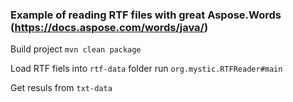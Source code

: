 ### Example of reading RTF files with great Aspose.Words (https://docs.aspose.com/words/java/)

Build project `mvn clean package`

Load RTF fiels into `rtf-data` folder run `org.mystic.RTFReader#main`

Get resuls from `txt-data`
